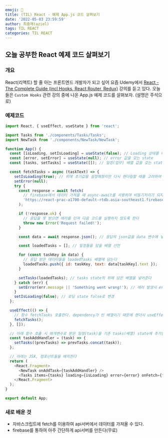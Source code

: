 ```yaml
---
emoji: 🌷
title: (TIL) React - 예제 App.js 코드 살펴보기
date: '2022-05-03 23:59:59'
author: 최중재(aziel)
tags: TIL REACT
categories: TIL REACT
---
```


## 오늘 공부한 React 예제 코드 살펴보기

### 개요

React(리액트) 할 줄 아는 프론트엔드 개발자가 되고 싶어 요즘 Udemy에서 [React - The Complete Guide (incl Hooks, React Router, Redux)](https://www.udemy.com/course/react-the-complete-guide-incl-redux/) 강의를 듣고 있다. 오늘 들은 `Custom Hooks` 관련 강의 중에 나온 App.js 예제 코드를 살펴보자. (설명은 주석으로)

### 예제코드

```javascript
import React, { useEffect, useState } from 'react';

import Tasks from './components/Tasks/Tasks';
import NewTask from './components/NewTask/NewTask';

function App() {
  const [isLoading, setIsLoading] = useState(false); // Loading 상태를 나타내는 boolean state
  const [error, setError] = useState(null); // error 값을 갖는 state
  const [tasks, setTasks] = useState([]); // 일정(업무) 배열 값을 갖는 state

  const fetchTasks = async (taskText) => {
    setIsLoading(true); // 위에 초기값을 설정해줬지만 다시 렌더링할 때를 고려하여 초기화 해줌
    setError(null);
    try {
      const response = await fetch(
        // firebase에서 데이터 가져올 때 async-await를 사용하여 비동기처리가 되지 않도록 한다
        'https://react-prac-a1700-default-rtdb.asia-southeast1.firebasedatabase.app/tasks.json',
      );

      if (!response.ok) {
        // 응답을 못 받으면 에러를 던져 다음 코드를 실행하지 않도록 한다
        throw new Error('Request failed!');
      }

      const data = await response.json(); // 응답의 json값을 data 변수에 넣는다

      const loadedTasks = []; // 일정들을 담을 배열 선언

      for (const taskKey in data) {
        // 응답 받은 데이터들을 loadedTasks 배열에 담는다
        loadedTasks.push({ id: taskKey, text: data[taskKey].text });
      }

      setTasks(loadedTasks); // tasks state의 위에 담은 배열을 넣어준다
    } catch (err) {
      setError(err.message || 'Something went wrong!'); // 에러 발생시 error state의 문자열값을 담는다
    }
    setIsLoading(false); // 로딩 state false로 변경
  };

  useEffect(() => {
    // 함수 fetchTasks 호출한다. dependency가 빈 배열이기 때문에 렌더시 useEffect 안이 한번 만 실행된다
    fetchTasks();
  }, []);

  // 아래 함수 호출 시 매개변수로 받은 일정(task)을 기존 tasks(배열) state에 추가한다
  const taskAddHandler = (task) => {
    setTasks((prevTasks) => prevTasks.concat(task));
  };

  // 아래는 JSX, 컴포넌트들을 배치한다
  return (
    <React.Fragment>
      <NewTask onAddTask={taskAddHandler} />
      <Tasks items={tasks} loading={isLoading} error={error} onFetch={fetchTasks} />
    </React.Fragment>
  );
}

export default App;
```

### 새로 배운 것

- 자바스크립트에 fetch를 이용하여 api서버에서 데이터를 가져올 수 있다.
- firebase를 통하여 아주 간단하게 api서버를 만든다(무료)

```toc

```
